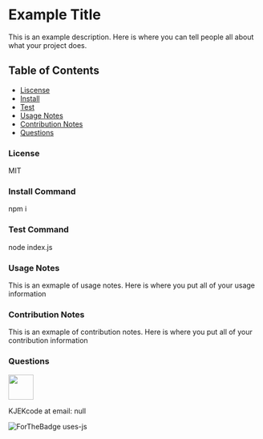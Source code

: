 
# Example Title
This is an example description. Here is where you can tell people all about what your project does.
## Table of Contents
- [Liscense](#liscense)
- [Install](#install-command)
- [Test](#test-command)
- [Usage Notes](#usage-notes)
- [Contribution Notes](#contribution-notes)
- [Questions](#questions)
### License
MIT
### Install Command
npm i
### Test Command
node index.js
### Usage Notes
This is an exmaple of usage notes. Here is where you put all of your usage information
### Contribution Notes
This is an exmaple of contribution notes. Here is where you put all of your contribution information 
### Questions

<img src="https://avatars2.githubusercontent.com/u/26723326?v=4" width='50px'/>

KJEKcode at email: null

![ForTheBadge uses-js](http://ForTheBadge.com/images/badges/uses-js.svg)
